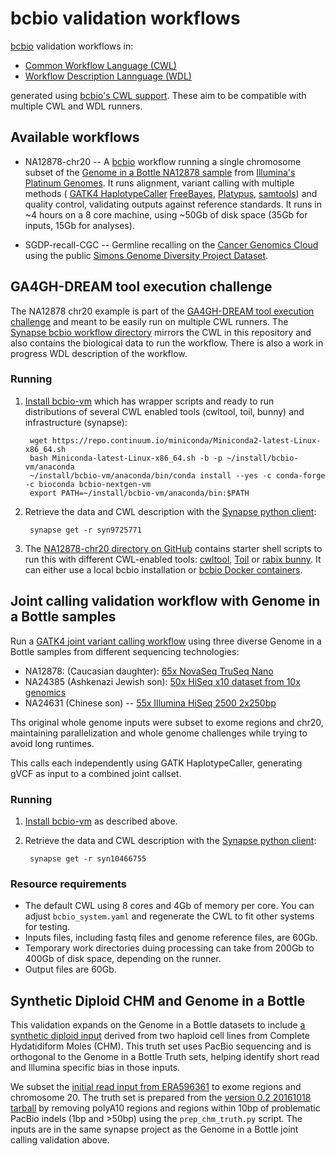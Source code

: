 # bcbio validation workflows

[bcbio](http://bcb.io) validation workflows in:

- [Common Workflow Language (CWL)](http://www.commonwl.org/)
- [Workflow Description Lannguage (WDL)](https://software.broadinstitute.org/wdl/)

generated using [bcbio's CWL support](http://bcbio-nextgen.readthedocs.io/en/latest/contents/cwl.html).
These aim to be compatible with multiple CWL and WDL runners.

## Available workflows

- NA12878-chr20 -- A [bcbio](http://bcb.io/) workflow running a single chromosome subset of the
  [Genome in a Bottle NA12878 sample](http://jimb.stanford.edu/giab) from
  [Illumina's Platinum Genomes](https://www.illumina.com/platinumgenomes.html).
  It runs alignment, variant calling with multiple methods (
  [GATK4 HaplotypeCaller](http://gatkforums.broadinstitute.org/gatk/categories/gatk-4-alpha)
  [FreeBayes](https://github.com/ekg/freebayes),
  [Platypus](https://github.com/andyrimmer/Platypus),
  [samtools](https://github.com/samtools/samtools)) and quality control,
  validating outputs against reference standards. It runs in ~4 hours on a 8
  core machine, using ~50Gb of disk space (35Gb for inputs, 15Gb for analyses).

- SGDP-recall-CGC -- Germline recalling on the
  [Cancer Genomics Cloud](http://www.cancergenomicscloud.org/) using the public
  [Simons Genome Diversity Project Dataset](https://www.simonsfoundation.org/life-sciences/simons-genome-diversity-project-dataset/).

## GA4GH-DREAM tool execution challenge

The NA12878 chr20 example is part of the
[GA4GH-DREAM tool execution challenge](https://www.synapse.org/#!Synapse:syn8507134/wiki/416001)
and meant to be easily run on multiple CWL runners. The
[Synapse bcbio workflow directory](https://www.synapse.org/#!Synapse:syn9725771)
mirrors the CWL in this repository and also contains the biological data to run
the workflow. There is also a work in progress WDL description of the workflow.

### Running

1. [Install bcbio-vm](https://github.com/chapmanb/bcbio-nextgen-vm#installation)
   which has wrapper scripts and ready to run distributions of several CWL enabled tools
   (cwltool, toil, bunny) and infrastructure (synapse):

        wget https://repo.continuum.io/miniconda/Miniconda2-latest-Linux-x86_64.sh
        bash Miniconda-latest-Linux-x86_64.sh -b -p ~/install/bcbio-vm/anaconda
        ~/install/bcbio-vm/anaconda/bin/conda install --yes -c conda-forge -c bioconda bcbio-nextgen-vm
        export PATH=~/install/bcbio-vm/anaconda/bin:$PATH

2. Retrieve the data and CWL description with the
   [Synapse python client](https://github.com/Sage-Bionetworks/synapsePythonClient#installation):

        synapse get -r syn9725771

3. The [NA12878-chr20 directory on GitHub](https://github.com/bcbio/bcbio_validation_workflows/tree/master/NA12878-chr20)
   contains starter shell scripts to run this with different CWL-enabled tools:
   [cwltool](https://github.com/common-workflow-language/cwltool),
   [Toil](https://github.com/BD2KGenomics/toil) or
   [rabix bunny](https://github.com/rabix/bunny). It can either use a local
   bcbio installation or
   [bcbio Docker containers](https://github.com/bcbio/bcbio_docker).

## Joint calling validation workflow with Genome in a Bottle samples

Run a [GATK4 joint variant calling workflow](https://software.broadinstitute.org/gatk/) using
three diverse Genome in a Bottle samples from different sequencing technologies:

- NA12878: (Caucasian daughter): [65x NovaSeq TruSeq Nano](https://basespace.illumina.com/datacentral)
- NA24385 (Ashkenazi Jewish son): [50x HiSeq x10 dataset from 10x genomics](https://support.10xgenomics.com/de-novo-assembly/datasets)
- NA24631 (Chinese son) -- [55x Illumina HiSeq 2500 2x250bp](http://bit.ly/NA24631-readme)

Ths original whole genome inputs were subset to exome regions and chr20, maintaining
parallelization and whole genome challenges while trying to avoid long runtimes.

This calls each independently using GATK HaplotypeCaller, generating gVCF as input
to a combined joint callset.

### Running

1. [Install bcbio-vm](https://github.com/chapmanb/bcbio-nextgen-vm#installation) as described above.

2. Retrieve the data and CWL description with the
   [Synapse python client](https://github.com/Sage-Bionetworks/synapsePythonClient#installation):

        synapse get -r syn10466755

### Resource requirements

- The default CWL using 8 cores and 4Gb of memory per core. You can adjust `bcbio_system.yaml`
  and regenerate the CWL to fit other systems for testing.
- Inputs files, including fastq files and genome reference files, are 60Gb.
- Temporary work directories duing processing can take from 200Gb to 400Gb of disk space,
  depending on the runner.
- Output files are 60Gb.

## Synthetic Diploid CHM and Genome in a Bottle

This validation expands on the Genome in a Bottle datasets to include 
[a synthetic diploid input](https://gatkforums.broadinstitute.org/gatk/discussion/10912/what-is-truth-or-how-an-accident-of-nature-can-illuminate-our-path)
derived from two haploid cell lines from Complete Hydatidiform Moles (CHM). 
This truth set uses PacBio sequencing and is orthogonal to the Genome in a
Bottle Truth sets, helping identify short read and Illumina specific bias in those
inputs.

We subset the [initial read input from ERA596361](ftp://ftp.sra.ebi.ac.uk/vol1/ERA596/ERA596361/bam/CHM1_CHM13_2.bam)
to exome regions and chromosome 20. The truth set is prepared from
the [version 0.2 20161018 tarball](https://github.com/lh3/CHM-eval/releases/download/v0.2/CHM-evalkit-20161018.tar)
by removing polyA10 regions and regions within 10bp of problematic PacBio indels
(1bp and >50bp) using the `prep_chm_truth.py` script. The inputs are in the same 
synapse project as the Genome in a Bottle joint calling validation above.
